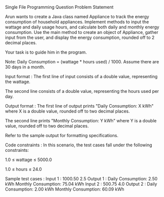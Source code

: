Single File Programming Question
Problem Statement



Arun wants to create a Java class named Appliance to track the energy consumption of household appliances. Implement methods to input the wattage and daily usage hours, and calculate both daily and monthly energy consumption. Use the main method to create an object of Appliance, gather input from the user, and display the energy consumption, rounded off to 2 decimal places.



Your task is to guide him in the program.



Note: Daily Consumption = (wattage * hours used) / 1000. Assume there are 30 days in a month.

Input format :
The first line of input consists of a double value, representing the wattage.

The second line consists of a double value, representing the hours used per day.

Output format :
The first line of output prints "Daily Consumption: X kWh" where X is a double value, rounded off to two decimal places.

The second line prints "Monthly Consumption: Y kWh" where Y is a double value, rounded off to two decimal places.



Refer to the sample output for formatting specifications.

Code constraints :
In this scenario, the test cases fall under the following constraints:

1.0 ≤ wattage ≤ 5000.0

1.0 ≤ hours ≤ 24.0

Sample test cases :
Input 1 :
1000.50
2.5
Output 1 :
Daily Consumption: 2.50 kWh
Monthly Consumption: 75.04 kWh
Input 2 :
500.75
4.0
Output 2 :
Daily Consumption: 2.00 kWh
Monthly Consumption: 60.09 kWh